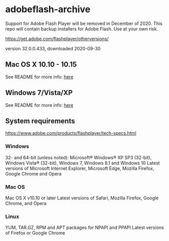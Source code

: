 # adobeflash-archive
Support for Adobe Flash Player will be removed in December of 2020. This repo will contain backup installers for Adobe Flash. Use at your own risk.

https://get.adobe.com/flashplayer/otherversions/

version 32.0.0.433, downloaded 2020-09-30

## Mac OS X 10.10 - 10.15
See README for more info: [here](https://github.com/7468696e6b/adobeflash-archive/blob/master/macosx10_10-10_15/README.md)

## Windows 7/Vista/XP
See README for more info: [here](https://github.com/7468696e6b/adobeflash-archive/blob/master/windows7_vista_xp/README.md)

## System requirements
https://www.adobe.com/products/flashplayer/tech-specs.html

### Windows
   
32- and 64-bit (unless noted): Microsoft® Windows® XP SP3 (32-bit), Windows Vista® (32-bit), Windows 7, Windows 8.1 and Windows 10
Latest versions of Microsoft Internet Explorer, Microsoft Edge, Mozilla Firefox, Google Chrome and Opera

### Mac OS
 
Mac OS X v10.10 or later
Latest versions of Safari, Mozilla Firefox, Google Chrome, and Opera

### Linux
  
YUM, TAR.GZ, RPM and APT packages for NPAPI and PPAPI
Latest versions of Firefox or Google Chrome  
